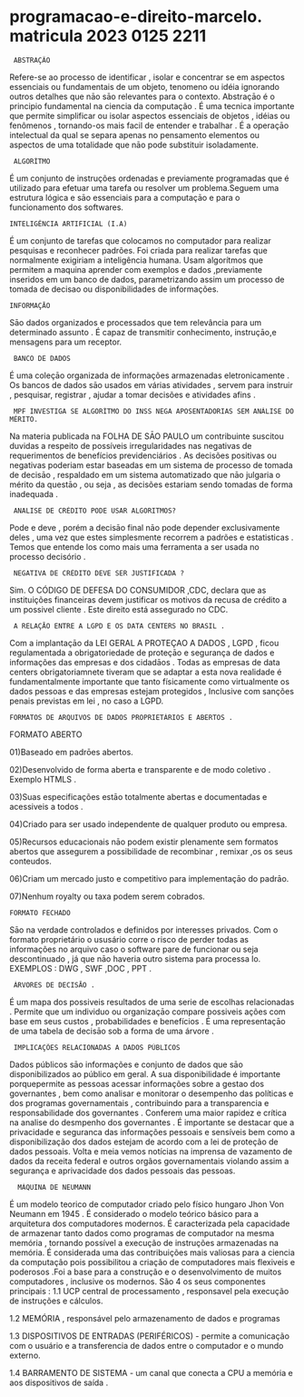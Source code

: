 # programacao-e-direito-marcelo. matricula 2023 0125 2211
  
     ABSTRAÇÃO
Refere-se ao processo de identificar , isolar e concentrar se em aspectos essenciais ou fundamentais de um objeto, tenomeno ou idéia ignorando outros detalhes que nāo sāo relevantes para o contexto.
Abstraçāo é o principio fundamental na ciencia da computação . É uma tecnica importante que permite simplificar ou isolar aspectos essenciais de objetos , idéias ou fenômenos , tornando-os mais facil de entender e trabalhar . É a operaçāo intelectual da qual se separa apenas no pensamento elementos ou aspectos de uma totalidade que nāo pode substituir isoladamente.

     ALGORÍTMO
É um conjunto de instruções ordenadas e previamente programadas que é utilizado para efetuar uma tarefa ou resolver um problema.Seguem uma estrutura lógica e sāo essenciais para a computaçāo e para o funcionamento dos softwares.

    INTELIGÊNCIA ARTIFICIAL (I.A)
    
É um conjunto de tarefas que colocamos no computador para realizar pesquisas e reconhecer padrões. Foi criada para realizar tarefas que normalmente exigiriam a inteligência humana. Usam algorítmos que permitem a maquina aprender com exemplos e dados ,previamente inseridos em um banco de dados, parametrizando assim um processo de tomada de decisao ou disponibilidades de informações.

    INFORMAÇĀO 
    
Sāo dados organizados e processados que tem relevância para um determinado assunto . É capaz de transmitir conhecimento, instruçāo,e mensagens para um receptor.


     BANCO DE DADOS
     
É uma coleçāo organizada de informações  armazenadas eletronicamente . Os bancos de dados sāo usados em várias atividades , servem para instruir , pesquisar, registrar , ajudar a tomar decisões e atividades afins .

     MPF INVESTIGA SE ALGORÍTMO DO INSS NEGA APOSENTADORIAS SEM ANÁLISE DO MÉRITO.
     
Na materia publicada na FOLHA DE SĀO PAULO um contribuinte suscitou duvidas a respeito de possíveis irregularidades nas negativas de requerimentos de benefícios previdenciários . As decisões positivas ou negativas poderiam estar baseadas em um sistema de processo de tomada de decisāo , respaldado em um sistema automatizado que nāo julgaria o mérito da questāo , ou seja , as decisões estariam sendo tomadas de forma inadequada .


     ANALISE DE CRÉDITO PODE USAR ALGORITMOS?
     
Pode e deve , porém a decisāo final nāo pode depender exclusivamente deles , uma vez que estes simplesmente recorrem a padrões e estatisticas . Temos que entende los como mais uma ferramenta a ser usada no processo decisório .


     NEGATIVA DE CRÉDITO DEVE SER JUSTIFICADA ?
     
Sim.
O CÓDIGO DE DEFESA DO CONSUMIDOR ,CDC, declara que as instituições financeiras devem justificar os motivos da recusa de crédito a um possivel cliente . Este direito está assegurado no CDC.

     A RELAÇĀO ENTRE A LGPD E OS DATA CENTERS NO BRASIL .
     
Com a implantaçāo da LEI GERAL A PROTEÇAO A DADOS , LGPD , ficou regulamentada a obrigatoriedade de proteçāo e segurança de dados e 
informações das empresas e dos cidadāos . Todas as empresas de data centers obrigatoriamnete tiveram que se adaptar a esta nova realidade é fundamentalmente importante que tanto físicamente como virtualmente os dados pessoas e das empresas estejam protegidos , Inclusive com sanções penais previstas em lei , no caso a LGPD.


    FORMATOS DE ARQUIVOS DE DADOS PROPRIETÁRIOS E ABERTOS .
    
   FORMATO ABERTO
   
01)Baseado em padrōes abertos.

02)Desenvolvido de forma aberta e transparente e de modo coletivo . Exemplo HTMLS .

03)Suas especificações estāo totalmente abertas e documentadas e acessiveis a todos .

04)Criado para ser usado independente de qualquer produto ou empresa.

05)Recursos educacionais nāo podem existir plenamente sem formatos abertos que assegurem a possibilidade de recombinar , remixar ,os os seus conteudos.

06)Criam um mercado justo e competitivo para implementaçāo do padrāo.

07)Nenhum royalty ou taxa podem serem cobrados.


    FORMATO FECHADO
    
Sāo na verdade controlados e definidos por interesses privados. Com o formato proprietário o ususário corre o risco de perder todas as informações no arquivo caso o software pare de funcionar ou seja descontinuado , já que nāo haveria outro sistema para processa lo.
EXEMPLOS : DWG , SWF ,DOC , PPT .


     ÁRVORES DE DECISĀO .
     
 É um mapa dos possiveis resultados de uma serie de escolhas relacionadas . Permite que um individuo ou organizaçāo  compare possiveis ações com base em seus custos , probabilidades e benefícios . É  uma representaçāo  de uma tabela de decisāo sob a forma de uma árvore .
 
 
     IMPLICAÇÕES RELACIONADAS A DADOS PÚBLICOS
     
Dados públicos sāo informações e conjunto de dados que sāo disponibilizados ao público em geral. A sua disponibilidade é importante porquepermite as pessoas acessar informações sobre a gestao dos governantes , bem como analisar e monitorar o desempenho das políticas e dos programas governamentais , contribuindo para a transparencia e responsabilidade dos governantes . Conferem uma maior rapidez e crítica na analise do desmpenho dos governantes .
É importante se destacar que a privacidade e seguranca das informações pessoais e sensíveis bem como a disponibilização dos dados estejam de acordo com a lei de proteção de dados pessoais.
Volta e meia vemos notícias na imprensa de vazamento de dados da receita federal e outros orgãos governamentais violando assim a segurança e aprivacidade dos dados pessoais das pessoas.

      MÁQUINA DE NEUMANN
      
É um modelo teorico de computador criado pelo físico hungaro Jhon Von Neumann em 1945 . É considerado o modelo teórico básico para a arquitetura dos computadores modernos. É caracterizada pela capacidade de armazenar tanto dados como programas de computador na mesma memória , tornando possível a execução de instruções armazenadas na memória.
É considerada uma das contribuições mais valiosas para a ciencia da computação pois possibilitou a criação de computadores mais flexiveis e poderosos .Foi a base para a construção e o desenvolvimento de muitos computadores , inclusive os modernos. São 4 os seus componentes principais :
1.1 UCP central de processamento , responsavel pela execução de instruções e cálculos.

1.2 MEMÓRIA , responsável pelo armazenamento de dados e programas

1.3 DISPOSITIVOS DE ENTRADAS (PERIFÉRICOS) - permite a comunicação com o usuário e a transferencia de dados entre o computador e o mundo externo.

1.4 BARRAMENTO DE SISTEMA - um canal que conecta a CPU a memória e aos dispositivos de saída .
 
 

 
